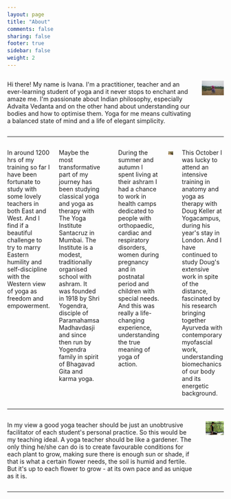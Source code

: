 ```yaml
---
layout: page
title: "About"
comments: false
sharing: false
footer: true
sidebar: false
weight: 2
---
```


<div class="columns">

<p>Hi there! My name is Ivana. I'm a practitioner,  teacher and an ever-learning student of yoga and it never stops to enchant and amaze me. I'm passionate about Indian philosophy, especially Advaita Vedanta and on the other hand about understanding our bodies and how to optimise them. Yoga for me means cultivating a balanced state of mind and a life of elegant simplicity. </p>

<p class="centeredimage"><img src="../images/meditation_in_tall_grass.jpg" alt="Meditation in tall grass"></img></p>

</div>

___________________

<div class="columns">

<p>In around 1200 hrs of my training so far I have been fortunate to study with some lovely teachers in both East and West. And I find if a beautiful challenge to try to marry Eastern humility and self-discipline with the Western view of yoga as freedom and empowerment. </p>

Maybe the most transformative part of my journey has been studying classical yoga and yoga as therapy with The Yoga Institute Santacruz in Mumbai. The Institute is a modest, traditionally organised school with ashram. It was founded in 1918 by Shri Yogendra, disciple of Paramahamsa Madhavdasji and since then run by Yogendra family in spirit of Bhagavad Gita and karma yoga.</p>

<p>During the summer and autumn I spent living at their ashram I had a chance to work in health camps dedicated to people with orthopaedic, cardiac and respiratory disorders, women during pregnancy and in postnatal period and children with special needs. And this was really a life-changing experience, understanding the true meaning of yoga of action.</p>

<p class="centeredimage"><img src="../images/teaching_in_india.jpg" alt="Teaching in India"></img></p>

<p>This October I was lucky to attend an intensive training in anatomy and yoga as therapy with Doug Keller at Yogacampus, during his year's stay in London. And I have continued to study Doug's extensive work in spite of the distance, fascinated by his research bringing together Ayurveda with contemporary myofascial work, understanding biomechanics of our body and its energetic background.</p>
</div>

___________________

<div class="columns">

<p>In my view a good yoga teacher should be just an unobtrusive facilitator of each student's personal practice. So this would be my teaching ideal. A yoga teacher should be like a gardener. The only thing he/she can do is to create favourable conditions for each plant to grow, making sure there is enough sun or shade, if that is what a certain flower needs, the soil is humid and fertile. But it's up to each flower to grow - at its own pace and as unique as it is.</p>

<p class="centeredimage"><img src="../images/Vajrasana.jpg" alt="Vajrasana"></img></p>

</div>

___________________

